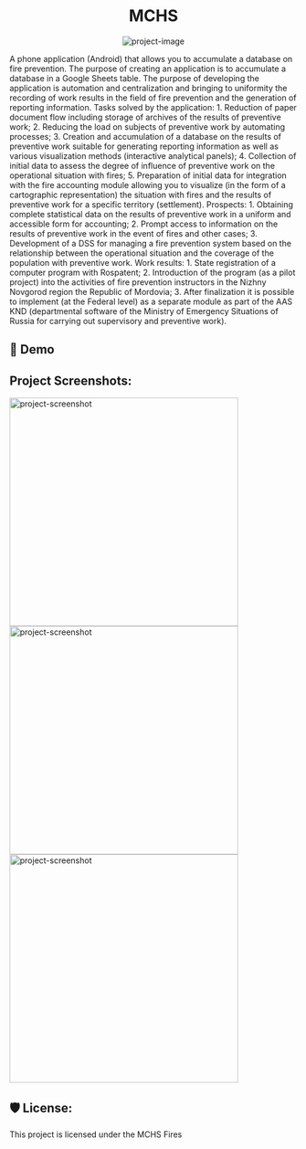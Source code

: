 <h1 align="center" id="title">MCHS</h1>

<p align="center"><img src="https://toplogos.ru/images/logo-mchs.jpg" alt="project-image"></p>

<p id="description">A phone application (Android) that allows you to accumulate a database on fire prevention. The purpose of creating an application is to accumulate a database in a Google Sheets table. The purpose of developing the application is automation and centralization and bringing to uniformity the recording of work results in the field of fire prevention and the generation of reporting information. Tasks solved by the application: 1. Reduction of paper document flow including storage of archives of the results of preventive work; 2. Reducing the load on subjects of preventive work by automating processes; 3. Creation and accumulation of a database on the results of preventive work suitable for generating reporting information as well as various visualization methods (interactive analytical panels); 4. Collection of initial data to assess the degree of influence of preventive work on the operational situation with fires; 5. Preparation of initial data for integration with the fire accounting module allowing you to visualize (in the form of a cartographic representation) the situation with fires and the results of preventive work for a specific territory (settlement). Prospects: 1. Obtaining complete statistical data on the results of preventive work in a uniform and accessible form for accounting; 2. Prompt access to information on the results of preventive work in the event of fires and other cases; 3. Development of a DSS for managing a fire prevention system based on the relationship between the operational situation and the coverage of the population with preventive work. Work results: 1. State registration of a computer program with Rospatent; 2. Introduction of the program (as a pilot project) into the activities of fire prevention instructors in the Nizhny Novgorod region the Republic of Mordovia; 3. After finalization it is possible to implement (at the Federal level) as a separate module as part of the AAS KND (departmental software of the Ministry of Emergency Situations of Russia for carrying out supervisory and preventive work).</p>

<h2>🚀 Demo</h2>

<h2>Project Screenshots:</h2>

<img src="https://i.ibb.co/BBSjpCm/Pics-Art-11-28-07-23-27.jpg" alt="project-screenshot" width="400" height="400/">

<img src="https://i.ibb.co/Fq6gKfb/20231128-191319.jpg" alt="project-screenshot" width="400" height="400/">

<img src="https://i.ibb.co/R3wCS7B/20231128-191448.jpg" alt="project-screenshot" width="400" height="400/">

<h2>🛡️ License:</h2>

This project is licensed under the MCHS Fires
